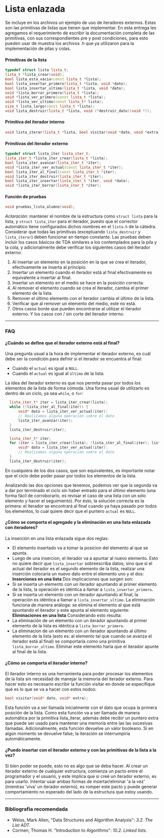 # **Lista enlazada**

Se incluye en los archivos un ejemplo de uso de iteradores externos.
Estas son las primitivas de listas que tienen que implementar.
En esta entrega les agregamos el requerimiento de escribir la documentación completa de las primitivas, con sus correspondientes pre y post condiciones, para esto pueden usar de muestra los archivos .h que ya utilizaron para la implementación de pilas y colas.

#### Primitivas de la lista

``` cpp
typedef struct lista lista_t;
lista_t *lista_crear(void);
bool lista_esta_vacia(const lista_t *lista);
bool lista_insertar_primero(lista_t *lista, void *dato);
bool lista_insertar_ultimo(lista_t *lista, void *dato);
void *lista_borrar_primero(lista_t *lista);
void *lista_ver_primero(const lista_t *lista);
void *lista_ver_ultimo(const lista_t* lista);
size_t lista_largo(const lista_t *lista);
void lista_destruir(lista_t *lista, void (*destruir_dato)(void *));
```

#### Primitiva del iterador interno

``` cpp
void lista_iterar(lista_t *lista, bool visitar(void *dato, void *extra), void *extra);
```

#### Primitivas del iterador externo

``` cpp
typedef struct lista_iter lista_iter_t;
lista_iter_t *lista_iter_crear(lista_t *lista);
bool lista_iter_avanzar(lista_iter_t *iter);
void *lista_iter_ver_actual(const lista_iter_t *iter);
bool lista_iter_al_final(const lista_iter_t *iter);
void lista_iter_destruir(lista_iter_t *iter);
bool lista_iter_insertar(lista_iter_t *iter, void *dato);
void *lista_iter_borrar(lista_iter_t *iter);
```

#### Función de pruebas

``` cpp
void pruebas_lista_alumno(void);
```

_Aclaración_: mantener el nombre de la estructura como `struct lista` para la lista, y `struct lista_iter` para el iterador, puesto que el corrector automático tiene configurados dichos nombres en el `lista.h` de la cátedra.
Considerar que todas las primitivas (exceptuando `lista_destruir` y `lista_iterar`) deben funcionar en tiempo constante.
Las pruebas deben incluir los casos básicos de TDA similares a los contemplados para la pila y la cola, y adicionalmente debe verificar los siguientes casos del iterador externo:
1. Al insertar un elemento en la posición en la que se crea el iterador, efectivamente se inserta al principio.
1. Insertar un elemento cuando el iterador está al final efectivamente es equivalente a insertar al final.
1. Insertar un elemento en el medio se hace en la posición correcta.
1. Al remover el elemento cuando se crea el iterador, cambia el primer elemento de la lista.
1. Remover el último elemento con el iterador cambia el último de la lista.
1. Verificar que al remover un elemento del medio, este no está.
1. Otros casos borde que pueden encontrarse al utilizar el iterador externo.
Y los casos con / sin corte del iterador interno.

---
### FAQ

#### ¿Cuándo se define que el iterador externo está al final?

Una pregunta usual a la hora de implementar el iterador externo, es cuál debe ser la condición para definir si el iterador se encuentra al final:
- Cuando el `actual` es igual a `NULL`.
- Cuando el `actual` es igual al `último` de la lista.

La idea del iterador externo es que nos permita pasar por todos los elementos de la lista de forma cómoda. Una forma usual de utilizarlo es dentro de un ciclo, ya sea `while`, o `for`:
```cpp
  lista_iter_t* iter = lista_iter_crear(lista);
  while (!lista_iter_al_final(iter)) {
      void* dato = lista_iter_ver_actual(iter):
      // Realizamos alguna operación sobre el dato
      lista_iter_avanzar(iter);
  }
  lista_iter_destruir(iter);
```
```cpp
  lista_iter_t* iter;
  for (iter = lista_iter_crear(lista); !lista_iter_al_final(iter); lista_iter_avanzar(iter)) {
      void* dato = lista_iter_ver_actual(iter):
      // Realizamos alguna operación sobre el dato
  }
  lista_iter_destruir(iter);
```

En cualquiera de los dos casos, que son equivalentes, es importante notar que el ciclo debe poder pasar por todos los elementos de la lista.

Analizando las dos opciones que tenemos, podemos ver que la segunda va a dar por terminado el ciclo sin haber entrado para el último elemento (una forma fácil de corroborarlo, es revisar el caso de una lista con un sólo elemento y hacer el seguimiento). Por ésto, la solución correcta es la primera: el iterador se encontrará al final cuando ya haya pasado por todos los elementos, lo cual quiere decir que el puntero `actual` es `NULL`.

#### ¿Cómo se comporta el agregado y la eliminación en una lista enlazada con iteradores?

La inserción en una lista enlazada sigue dos reglas:
  - El elemento insertado va a tomar la posicion del elemento al que se apunta.
  - Luego de una insercion, el iterador va a apuntar al nuevo elemento.
Esto no quiere decir que `lista_insertar` sobreescriba datos; sino que si el actual del iterador es el segundo elemento de la lista, realizar una inserción colocaría un nuevo dato entre el elemento uno y el dos:
**Inserciones en una lista**
Dos implicaciones que surgen son:
  - Si se inserta un elemento con un iterador apuntando al primer elemento de la lista, la operación es idéntica a llamar a `lista_insertar_primero`.
  - Si se inserta un elemento con un iterador apuntando al final, la operación es idéntica a llamar a `lista_insertar_ultimo`.
La eliminación funciona de manera análoga: se elimina el elemento al que está apuntando el iterador y este apunta al elemento siguiente:
**Eliminaciones en una lista**
Considerando esto resulta:
  - La eliminación de un elemento con un iterador apuntando al primer elemento de la lista es idéntica a `lista_borrar_primero`.
  - La eliminacion de un elemento con un iterador apuntando al último elemento de la lista (esto es: al elemento tal que cuando se avanza el iterador está al final) se comportaría como una primitiva `lista_borrar_ultimo`. Eliminar este elemento haría que el iterador apunte al final de la lista.
#### ¿Cómo se comporta el iterador interno?
El iterador interno es una herramienta para poder procesar los elementos de la lista sin necesidad de manejar la memoria del iterador externo.
Para hacer esto es necesario escribir la función visitar en donde se especifique qué es lo que se va a hacer con estos nodos:
``` cpp
bool visitar(void* dato, void* extra);
```
Esta función va a ser llamada inicialmente con el dato que ocupa la primera posición de la lista. Como esta función va a ser llamada de manera automática por la primitiva lista_iterar, además debe recibir un puntero extra que puede ser usado para mantener una memoria entre las las sucesivas llamadas.
Adicionalmente, esta función devuelve un valor booleano. Si en algún momento se devuelve false, la iteración se interrumpiría automáticamente.
#### ¿Puedo insertar con el iterador externo y con las primitivas de la lista a la vez?
Si bien poder se puede, esto no es algo que se deba hacer. Al crear un iterador externo de cualquier estructura, comienza un pacto entre el programador y el usuario, y este implica que si creé un iterador externo, es para usarlo. Intentar usar ambas formas de insertar/eliminar 'a la vez' (mientras 'viva' un iterador externo), es romper este pacto y puede generar comportamiento no esperado del lado de la estructura que estoy usando.

---
### Bibliografia recomendada
* Weiss, Mark Allen, "Data Structures and Algorithm Analysis": *3.2. The List ADT*.
* Cormen, Thomas H. "Introduction to Algorithms": *10.2. Linked lists*.
